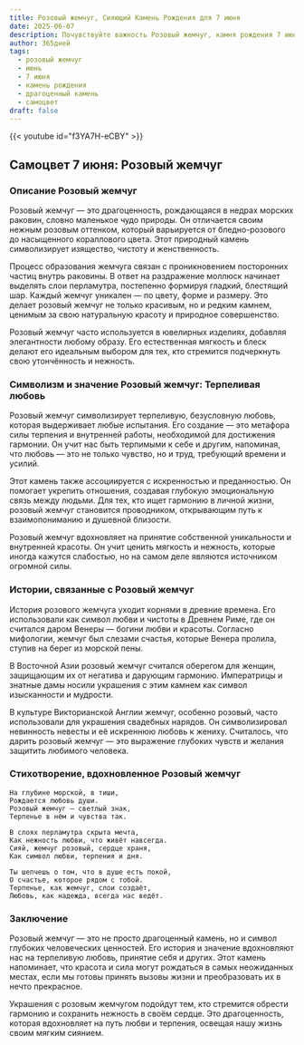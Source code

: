 ```yaml
---
title: Розовый жемчуг, Сияющий Камень Рождения для 7 июня
date: 2025-06-07
description: Почувствуйте важность Розовый жемчуг, камня рождения 7 июня, который символизирует Терпеливая любовь. Пусть его красота и значение осветят ваш день.
author: 365дней
tags:
  - розовый жемчуг
  - июнь
  - 7 июня
  - камень рождения
  - драгоценный камень
  - самоцвет
draft: false
---
```


{{< youtube id="f3YA7H-eCBY" >}}

## Самоцвет 7 июня: Розовый жемчуг

### Описание Розовый жемчуг

Розовый жемчуг — это драгоценность, рождающаяся в недрах морских раковин, словно маленькое чудо природы. Он отличается своим нежным розовым оттенком, который варьируется от бледно-розового до насыщенного кораллового цвета. Этот природный камень символизирует изящество, чистоту и женственность.

Процесс образования жемчуга связан с проникновением посторонних частиц внутрь раковины. В ответ на раздражение моллюск начинает выделять слои перламутра, постепенно формируя гладкий, блестящий шар. Каждый жемчуг уникален — по цвету, форме и размеру. Это делает розовый жемчуг не только красивым, но и редким камнем, ценимым за свою натуральную красоту и природное совершенство.

Розовый жемчуг часто используется в ювелирных изделиях, добавляя элегантности любому образу. Его естественная мягкость и блеск делают его идеальным выбором для тех, кто стремится подчеркнуть свою утончённость и нежность.

### Символизм и значение Розовый жемчуг: Терпеливая любовь

Розовый жемчуг символизирует терпеливую, безусловную любовь, которая выдерживает любые испытания. Его создание — это метафора силы терпения и внутренней работы, необходимой для достижения гармонии. Он учит нас быть терпимыми к себе и другим, напоминая, что любовь — это не только чувство, но и труд, требующий времени и усилий.

Этот камень также ассоциируется с искренностью и преданностью. Он помогает укрепить отношения, создавая глубокую эмоциональную связь между людьми. Для тех, кто ищет гармонию в личной жизни, розовый жемчуг становится проводником, открывающим путь к взаимопониманию и душевной близости.

Розовый жемчуг вдохновляет на принятие собственной уникальности и внутренней красоты. Он учит ценить мягкость и нежность, которые иногда кажутся слабостью, но на самом деле являются источником огромной силы.

### Истории, связанные с Розовый жемчуг

История розового жемчуга уходит корнями в древние времена. Его использовали как символ любви и чистоты в Древнем Риме, где он считался даром Венеры — богини любви и красоты. Согласно мифологии, жемчуг был слезами счастья, которые Венера пролила, ступив на берег из морской пены.

В Восточной Азии розовый жемчуг считался оберегом для женщин, защищающим их от негатива и дарующим гармонию. Императрицы и знатные дамы носили украшения с этим камнем как символ изысканности и мудрости.

В культуре Викторианской Англии жемчуг, особенно розовый, часто использовали для украшения свадебных нарядов. Он символизировал невинность невесты и её искреннюю любовь к жениху. Считалось, что дарить розовый жемчуг — это выражение глубоких чувств и желания защитить любимого человека.

### Стихотворение, вдохновленное Розовый жемчуг

```
На глубине морской, в тиши,  
Рождается любовь души.  
Розовый жемчуг — светлый знак,  
Терпенье в нём и чувства так.

В слоях перламутра скрыта мечта,  
Как нежность любви, что живёт навсегда.  
Сияй, жемчуг розовый, сердце храня,  
Как символ любви, терпения и дня.

Ты шепчешь о том, что в душе есть покой,  
О счастье, которое рядом с тобой.  
Терпенье, как жемчуг, слои создаёт,  
Любовь, как надежда, всегда нас ведёт.
```

### Заключение

Розовый жемчуг — это не просто драгоценный камень, но и символ глубоких человеческих ценностей. Его история и значение вдохновляют нас на терпеливую любовь, принятие себя и других. Этот камень напоминает, что красота и сила могут рождаться в самых неожиданных местах, если мы готовы принять вызовы жизни и преобразовать их в нечто прекрасное.

Украшения с розовым жемчугом подойдут тем, кто стремится обрести гармонию и сохранить нежность в своём сердце. Это драгоценность, которая вдохновляет на путь любви и терпения, освещая нашу жизнь своим мягким сиянием.